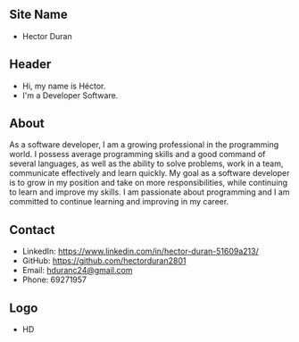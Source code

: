 ## Site Name
- Hector Duran

## Header
- Hi, my name is Héctor. 
- I'm a Developer Software.

## About
As a software developer, I am a growing professional in the programming world. I possess average programming skills and a good command of several languages, as well as the ability to solve problems, work in a team, communicate effectively and learn quickly. My goal as a software developer is to grow in my position and take on more responsibilities, while continuing to learn and improve my skills. I am passionate about programming and I am committed to continue learning and improving in my career.

## Contact

- LinkedIn: https://www.linkedin.com/in/hector-duran-51609a213/
- GitHub: https://github.com/hectorduran2801
- Email: hduranc24@gmail.com
- Phone: 69271957

## Logo
- HD